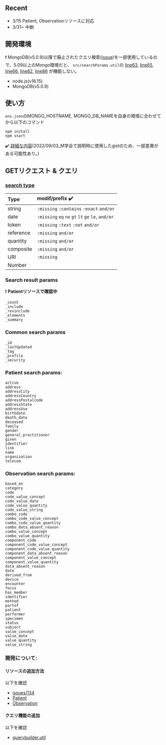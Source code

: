 ## Recent
- 3/15 Patient, Observationリソースに対応
- 3/31~ 中断

## **開発環境**
:exclamation: MongoDB(v5.0.9)以降で廃止されたクエリ検索([issue](https://github.com/Automattic/mongoose/issues/6880))を一部使用しているので、5.09以上のMongo環境だと、
`src/searchParams.util`の
[line63](https://github.com/ryumtym/fhirServer/blob/master/src/utils/searchResultParams.util.js#L63),
[line65](https://github.com/ryumtym/fhirServer/blob/master/src/utils/searchResultParams.util.js#L65),
[line66](https://github.com/ryumtym/fhirServer/blob/master/src/utils/searchResultParams.util.js#L66),
[line82](https://github.com/ryumtym/fhirServer/blob/master/src/utils/searchResultParams.util.js#L82),
[line86](https://github.com/ryumtym/fhirServer/blob/master/src/utils/searchResultParams.util.js#L86)
が機能しない。<br>

- node.js(v16.15)
- MongoDB(v5.0.9)

## **使い方**
`env.json`のMONGO_HOSTNAME, MONGO_DB_NAMEを自身の環境に合わせてから以下のコマンド

```
npm install
npm start
```
:heavy_check_mark: [詳細な内容](https://gist.github.com/ryumtym/6b00d180652144473bf978428ef7883a)(2022/09/03_M学会で説明時に使用したgistのため、一部差異がある可能性あり。)


## **GETリクエスト & クエリ**
### **[search type](https://www.hl7.org/fhir/search.html#Summary)**
| Type        | modif/prefix :heavy_check_mark:                   |
| :------     | :--                                               |
| string      | `:missing` `:contains` `:exact` `and/or`          |
| date        | `:missing` `eq` `ne` `gt` `lt` `ge` `le`, `and/or`|
| token       | `:missing`  `:text` `:not`   `and/or`             |
| reference   | `:missing` `and/or`           |
| quantity    | `:missing` `and/or`           |
| composite   | `:missing` `and/or`           |
| URI         | `:missing`                    |
| Number      |                               |

### **Search result params**
:exclamation: **Patientリソースで確認中**
```
_count
_include
_revinclude
_elements
_summary  
```

### **Common search params**
```
_id 
_lastUpdated
_tag
_profile
_security 
```


### **Patient search params**:
```
active 
address
addressCity 
addressCountry
addressPostalcode
addressState
addressUse
birthdate
death_date
deceased
family
gender
general_practitioner
given
identifier
link
name
organization
telecom
```

### **Observation search params**:
```
based_on
category
code
code_value_concept
code_value_date
code_value_quantity
code_value_string
combo_code
combo_code_value_concept
combo_code_value_quantity
combo_data_absent_reason
combo_value_concept
combo_value_quantity
component_code
component_code_value_concept
component_code_value_quantity
component_data_absent_reason
component_value_concept
component_value_quantity
data_absent_reason
date
derived_from
device
encounter
focus
has_member
identifier
method
partof
patient
performer
specimen
status
subject
value_concept
value_date
value_quantity
value_string
 ```

 ### **開発について**:

 #### リソースの追加方法
 以下を確認
- [issues/134](https://github.com/bluehalo/node-fhir-server-mongo/issues/134#event-8450419647)
- [Patient](https://github.com/ryumtym/fhirServer/tree/master/src/services/patient)
- [Observation](https://github.com/ryumtym/fhirServer/tree/master/src/services/observation)

 #### クエリ機能の追加
 以下を確認
- [querybuilder.util](https://github.com/ryumtym/fhirServer/blob/master/src/utils/querybuilder.util.js)